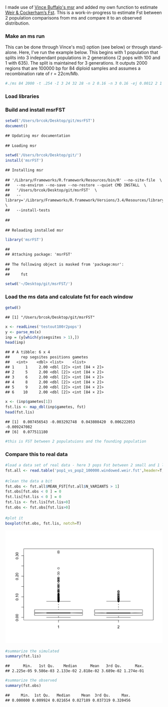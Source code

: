 I made use of [Vince Buffalo's msr](https://github.com/vsbuffalo/msr) and added my own function to estimate [Weir & Cockerham’s Fst](http://journals.plos.org/plosone/article?id=10.1371/journal.pone.0135368). This is a work-in-progress to estimate Fst between 2 population comparisons from ms and compare it to an observed distribution.

### Make an ms run

This can be done through Vince's ms() option (see below) or through stand-alone. Here, I've run the example below. This begins with 1 population that splits into 3 independant populations in 2 generations (2 pops with 100 and 1 with 635). The split is maintained for 3 generations. It outputs 2000 regions that are 100000 bp for 84 diploid samples and assumes a recombination rate of r = 22cm/Mb.

``` sh
#./ms 84 2000 -t .254 -I 3 24 32 28 -n 2 0.16 -n 3 0.16 -ej 0.0012 2 1 -ej 0.0012 3 1 -r 56 100000 > testout100r2pops
```

### Load libraries

### Build and install msrFST

``` r
setwd('/Users/brcok/Desktop/git/msrFST')
document()
```

    ## Updating msr documentation

    ## Loading msr

``` r
setwd('/Users/brcok/Desktop/git/')
install('msrFST')
```

    ## Installing msr

    ## '/Library/Frameworks/R.framework/Resources/bin/R' --no-site-file  \
    ##   --no-environ --no-save --no-restore --quiet CMD INSTALL  \
    ##   '/Users/brcok/Desktop/git/msrFST'  \
    ##   --library='/Library/Frameworks/R.framework/Versions/3.4/Resources/library'  \
    ##   --install-tests

    ## 

    ## Reloading installed msr

``` r
library('msrFST')
```

    ## 
    ## Attaching package: 'msrFST'

    ## The following object is masked from 'package:msr':
    ## 
    ##     fst

``` r
setwd('~/Desktop/git/msrFST/')
```

### Load the ms data and calculate fst for each window

``` r
getwd()
```

    ## [1] "/Users/brcok/Desktop/git/msrFST"

``` r
x <- readLines('testout100r2pops')
y <- parse_ms(x)
inp = (y[which(y$segsites > 1),])
head(inp)
```

    ## # A tibble: 6 x 4
    ##     rep segsites positions gametes       
    ##   <int>    <dbl> <list>    <list>        
    ## 1     1     2.00 <dbl [2]> <int [84 × 2]>
    ## 2     5     2.00 <dbl [2]> <int [84 × 2]>
    ## 3     6     2.00 <dbl [2]> <int [84 × 2]>
    ## 4     8     2.00 <dbl [2]> <int [84 × 2]>
    ## 5     9     2.00 <dbl [2]> <int [84 × 2]>
    ## 6    10     2.00 <dbl [2]> <int [84 × 2]>

``` r
x <- (inp$gametes[1])
fst.lis <- map_dbl(inp$gametes, fst)
head(fst.lis)
```

    ## [1]  0.007456543 -0.003292748  0.043808420  0.006222053 -0.009247082
    ## [6]  0.077511180

``` r
#this is FST between 2 populatuions and the founding population 
```

### Compare this to real data

``` r
#load a data set of real data - here 3 pops Fst between 2 small and 1 large mai 
fst.all <- read.table('pop1_vs_pop2_100000.windowed.weir.fst',header=T,colClasses = c('character', 'numeric', 'numeric', 'numeric', 'numeric', 'numeric'))

#clean the data a bit
fst.obs <- fst.all$MEAN_FST[fst.all$N_VARIANTS > 1]
fst.obs[fst.obs < 0 ] = 0
fst.lis[fst.lis < 0 ] = 0
fst.lis <- fst.lis[fst.lis>0]
fst.obs <- fst.obs[fst.lis>0]

#plot it
boxplot(fst.obs, fst.lis, notch=T)
```

![](msrFST_files/figure-markdown_github/unnamed-chunk-5-1.png)

``` r
#summarize the simulated
summary(fst.lis)
```

    ##      Min.   1st Qu.    Median      Mean   3rd Qu.      Max. 
    ## 2.225e-05 9.586e-03 2.133e-02 2.818e-02 3.689e-02 1.274e-01

``` r
#summarize the observed
summary(fst.obs)
```

    ##     Min.  1st Qu.   Median     Mean  3rd Qu.     Max. 
    ## 0.000000 0.009924 0.021654 0.027189 0.037319 0.320456

